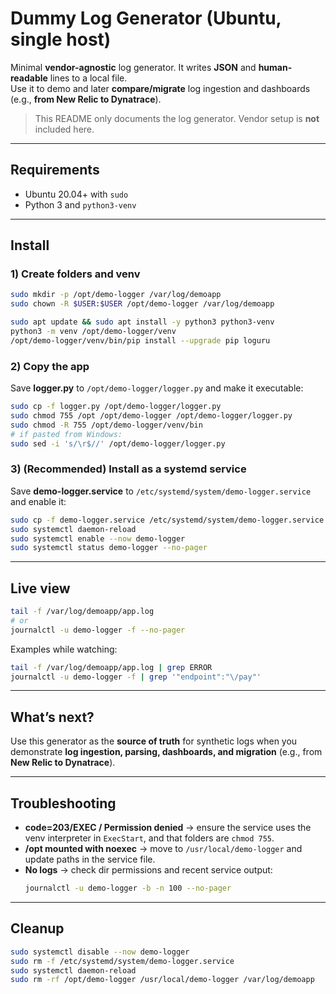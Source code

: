 # Dummy Log Generator (Ubuntu, single host)

Minimal **vendor-agnostic** log generator. It writes **JSON** and **human-readable** lines to a local file.  
Use it to demo and later **compare/migrate** log ingestion and dashboards (e.g., **from New Relic to Dynatrace**).

> This README only documents the log generator. Vendor setup is **not** included here.

---

## Requirements
- Ubuntu 20.04+ with `sudo`
- Python 3 and `python3-venv`

---

## Install

### 1) Create folders and venv
```bash
sudo mkdir -p /opt/demo-logger /var/log/demoapp
sudo chown -R $USER:$USER /opt/demo-logger /var/log/demoapp

sudo apt update && sudo apt install -y python3 python3-venv
python3 -m venv /opt/demo-logger/venv
/opt/demo-logger/venv/bin/pip install --upgrade pip loguru
```

### 2) Copy the app
Save **logger.py** to `/opt/demo-logger/logger.py` and make it executable:
```bash
sudo cp -f logger.py /opt/demo-logger/logger.py
sudo chmod 755 /opt /opt/demo-logger /opt/demo-logger/logger.py
sudo chmod -R 755 /opt/demo-logger/venv/bin
# if pasted from Windows:
sudo sed -i 's/\r$//' /opt/demo-logger/logger.py
```

### 3) (Recommended) Install as a systemd service
Save **demo-logger.service** to `/etc/systemd/system/demo-logger.service` and enable it:
```bash
sudo cp -f demo-logger.service /etc/systemd/system/demo-logger.service
sudo systemctl daemon-reload
sudo systemctl enable --now demo-logger
sudo systemctl status demo-logger --no-pager
```

---

## Live view

```bash
tail -f /var/log/demoapp/app.log
# or
journalctl -u demo-logger -f --no-pager
```

Examples while watching:
```bash
tail -f /var/log/demoapp/app.log | grep ERROR
journalctl -u demo-logger -f | grep '"endpoint":"\/pay"'
```

---

## What’s next?

Use this generator as the **source of truth** for synthetic logs when you demonstrate **log ingestion, parsing, dashboards, and migration** (e.g., from **New Relic to Dynatrace**).

---

## Troubleshooting
- **code=203/EXEC / Permission denied** → ensure the service uses the venv interpreter in `ExecStart`, and that folders are `chmod 755`.
- **/opt mounted with noexec** → move to `/usr/local/demo-logger` and update paths in the service file.
- **No logs** → check dir permissions and recent service output:
  ```bash
  journalctl -u demo-logger -b -n 100 --no-pager
  ```

---

## Cleanup
```bash
sudo systemctl disable --now demo-logger
sudo rm -f /etc/systemd/system/demo-logger.service
sudo systemctl daemon-reload
sudo rm -rf /opt/demo-logger /usr/local/demo-logger /var/log/demoapp
```
